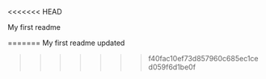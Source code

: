 <<<<<<< HEAD

My first readme






















=======
My first readme updated
>>>>>>> f40fac10ef73d857960c685ec1ced059f6d1be0f
